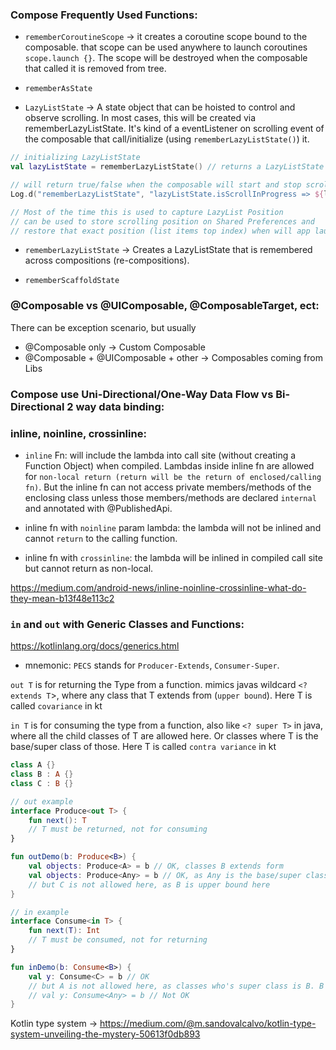 ### Compose Frequently Used Functions:
- `rememberCoroutineScope` -> it creates a coroutine scope bound to the composable. that scope can be used anywhere to launch coroutines `scope.launch {}`. The scope will be destroyed when the composable that called it is removed from tree.

- `rememberAsState`

- `LazyListState` -> A state object that can be hoisted to control and observe scrolling. In most cases, this will be created via rememberLazyListState. It's kind of a eventListener on scrolling event of the composable that call/initialize (using `rememberLazyListState()`) it.
```kotlin
// initializing LazyListState
val lazyListState = rememberLazyListState() // returns a LazyListState

// will return true/false when the composable will start and stop scrolling
Log.d("rememberLazyListState", "lazyListState.isScrollInProgress => ${lazyListState.isScrollInProgress}").

// Most of the time this is used to capture LazyList Position
// can be used to store scrolling position on Shared Preferences and 
// restore that exact position (list items top index) when will app launch next time
```

- `rememberLazyListState` -> Creates a LazyListState that is remembered across compositions (re-compositions). 

- `rememberScaffoldState`

### @Composable vs @UIComposable, @ComposableTarget, ect:
There can be exception scenario, but usually
- @Composable only -> Custom Composable
- @Composable + @UIComposable + other -> Composables coming from Libs

### Compose use Uni-Directional/One-Way Data Flow vs Bi-Directional 2 way data binding:


### inline, noinline, crossinline:
- `inline` Fn: will include the lambda into call site (without creating a Function Object) when compiled. Lambdas inside inline fn are allowed for `non-local return (return will be the return of enclosed/calling fn)`. But the inline fn can not access private members/methods of the enclosing class unless those members/methods are declared `internal` and annotated with @PublishedApi.

- inline fn with `noinline` param lambda: the lambda will not be inlined and cannot `return` to the calling function. 

- inline fn with `crossinline`: the lambda will be inlined in compiled call site but cannot return as non-local. 

https://medium.com/android-news/inline-noinline-crossinline-what-do-they-mean-b13f48e113c2 

### `in` and `out` with Generic Classes and Functions:
https://kotlinlang.org/docs/generics.html

* mnemonic: `PECS` stands for `Producer-Extends`, `Consumer-Super`.

`out T` is for returning the Type from a function. mimics javas wildcard `<? extends T`>, where any class that T extends from (`upper bound`). Here T is called `covariance` in kt

`in T` is for consuming the type from a function, also like `<? super T>` in java, where all the child classes of T are allowed here. Or classes where T is the base/super class of those. Here T is called `contra variance` in kt

```kotlin
class A {}
class B : A {}
class C : B {}

// out example
interface Produce<out T> {
    fun next(): T
    // T must be returned, not for consuming
}

fun outDemo(b: Produce<B>) {
    val objects: Produce<A> = b // OK, classes B extends form
    val objects: Produce<Any> = b // OK, as Any is the base/super class of everything in kt
    // but C is not allowed here, as B is upper bound here
}

// in example
interface Consume<in T> {
    fun next(T): Int 
    // T must be consumed, not for returning
}

fun inDemo(b: Consume<B>) {
    val y: Consume<C> = b // OK
    // but A is not allowed here, as classes who's super class is B. B is the lower limit.
    // val y: Consume<Any> = b // Not OK
}
```

Kotlin type system -> https://medium.com/@m.sandovalcalvo/kotlin-type-system-unveiling-the-mystery-50613f0db893